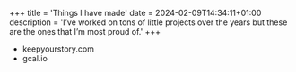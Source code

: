 +++
title = 'Things I have made'
date = 2024-02-09T14:34:11+01:00
description = 'I’ve worked on tons of little projects over the years but these are the ones that I’m most proud of.'
+++

- keepyourstory.com
- gcal.io

